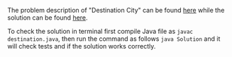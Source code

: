 The problem description of "Destination City" can be found [here](https://leetcode.com/problems/destination-city/) while the solution can be found [here](https://github.com/aurimas13/Solutions-To-Problems/blob/main/LeetCode/Java%20Solutions/Destination%20City/destination.java).

To check the solution in terminal first compile Java file as `javac destination.java`, then run the command as follows `java Solution` and it will check tests and if the solution works correctly.

